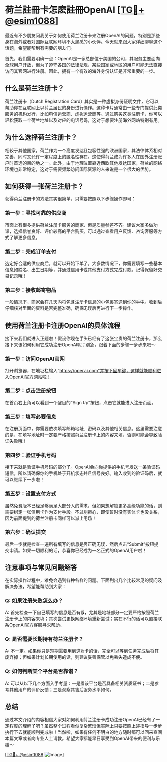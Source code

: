 # 荷兰註冊卡怎麽註冊OpenAI [[TG💪+ @esim1088](https://t.me/s/esim1088)]

最近有不少朋友问我关于如何使用荷兰注册卡来注册OpenAI的问题，特别是那些身在海外或者对国际互联网环境不太熟悉的小伙伴。今天就来跟大家详细聊聊这个话题，希望能帮到有需要的朋友们。

首先，我们需要明确一点：OpenAI是一家总部位于美国的公司，其服务主要面向全球用户开放，但为了遵守各国的法律法规，某些国家或地区的用户可能无法直接访问其官网进行注册。因此，拥有一个有效的海外身份认证是非常重要的一步。

## 什么是荷兰注册卡？

荷兰注册卡（Dutch Registration Card）其实是一种虚拟身份证明文件，它可以帮助你在互联网上以荷兰居民的身份进行操作。这种卡片通常由一些专门提供此类服务的机构发行，比如电信运营商、虚拟运营商等。通过购买这类注册卡，你可以轻松获取一个荷兰地址以及对应的电话号码，这对于想要注册海外网站特别有用。

## 为什么选择荷兰注册卡？

相较于其他国家，荷兰作为一个高度发达且包容性强的欧洲国家，其法律体系相对完善，同时又允许一定程度上的匿名性存在。这使得荷兰成为许多人在国外注册账户时首选的目的地之一。此外，由于地理位置靠近西欧其他发达国家，荷兰的网络环境也非常稳定，这对于需要频繁访问国际资源的人来说是一个很大的优势。

## 如何获得一张荷兰注册卡？

获得荷兰注册卡的方法其实很简单，只需要按照以下步骤操作即可：

### 第一步：寻找可靠的供应商

市面上有很多提供荷兰注册卡服务的商家，但是质量参差不齐。建议大家多做功课，选择信誉良好、评价较高的平台购买。可以通过查看用户反馈、咨询客服等方式了解更多信息。

### 第二步：完成订单支付

选定好合适的供应商后，就可以开始下单了。大多数情况下，你需要填写一些基本信息如姓名、出生日期等，并通过信用卡或其他支付方式完成付款。记得保留好交易记录哦！

### 第三步：接收邮寄物品

一般情况下，商家会在几天内将包含注册卡信息的小包裹寄送到你的手中。收到后仔细核对里面的资料是否完整准确，确保无误后再进行下一步操作。

## 使用荷兰注册卡注册OpenAI的具体流程

接下来我们就进入正题啦！假设你现在手头已经有了这张宝贵的荷兰注册卡，那么接下来该如何利用它成功注册OpenAI呢？别急，跟着下面的步骤一步步来吧～

### 第一步：访问OpenAI官网

打开浏览器，在地址栏输入“https://openai.com”并按下回车键，这样就能顺利进入OpenAI官方网站啦！

### 第二步：点击注册按钮

在首页右上角可以看到一个醒目的“Sign Up”按钮，点击它就能进入注册页面。

### 第三步：填写必要信息

在注册页面中，你需要依次填写邮箱地址、密码以及其他相关信息。这里需要注意的是，在填写地址时一定要严格按照荷兰注册卡上的内容来填，否则可能会导致验证失败哦！

### 第四步：验证手机号码

接下来就是验证手机号码的部分了。OpenAI会向你提供的手机号发送一条验证码短信，所以请确保你的手机处于开机状态并且信号良好。输入收到的验证码后，就可以继续下一步啦！

### 第五步：设置支付方式

虽然免费版本已经足够满足大部分人的需求，但如果想解锁更多高级功能的话，则需要绑定一张信用卡作为支付手段。不过别担心，即使暂时没有实体卡也没关系，因为前面提到的荷兰注册卡同样可以派上用场！

### 第六步：确认提交

最后一步就是检查一遍所有填写的信息是否正确无误，然后点击“Submit”按钮提交申请。如果一切顺利的话，恭喜你已经成为一名正式的OpenAI用户啦！

## 注意事项与常见问题解答

在实际操作过程中，难免会遇到各种各样的问题。下面列出几个比较常见的疑问及解决办法，希望能帮助到大家：

### Q: 如果注册失败怎么办？
A: 首先检查一下自己填写的信息是否有误，尤其是地址部分一定要严格按照荷兰注册卡上的内容来填；其次尝试更换网络环境重新尝试；实在不行的话可以直接联系OpenAI官方客服寻求帮助。

### Q: 是否需要长期持有荷兰注册卡？
A: 不一定。如果你只是短期需要用到这张卡的话，完全可以等到任务完成后将其废弃掉；但如果计划长期使用的话，则建议妥善保管以免丢失造成不便。

### Q: 如何判断某个平台是否靠谱？
A: 可以从以下几个方面入手考量：一是看该平台是否具备相关资质证书；二是参考其他用户的评价反馈；三是观察其售后服务水平如何。

## 总结

通过本文介绍的内容相信大家对如何利用荷兰注册卡成功注册OpenAI已经有了一定程度的理解了吧？虽然整个过程看似复杂繁琐但实际上只要按照上述指导一步步执行下去就能顺利完成啦！当然啦，如果有任何不明白的地方随时都可以回来查阅本篇文章或者向专业人士请教。希望大家都能早日享受到OpenAI带来的便利与乐趣～

[[TG💪+ @esim1088](https://t.me/s/esim1088) ![Image](https://i.postimg.cc/4NQfJmqS/Snipaste-2025-05-13-00-14-12.png)]